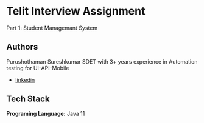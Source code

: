 
# Telit Interview Assignment

Part 1: Student Managemant System


## Authors

Purushothaman Sureshkumar SDET with 3+ years experience in Automation testing for UI-API-Mobile
- [linkedin](https://www.linkedin.com/in/purushoth-suresh/)



## Tech Stack

**Programing Language:** Java 11


